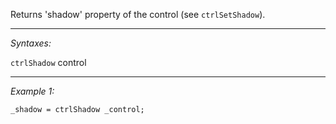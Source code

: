Returns 'shadow' property of the control (see `ctrlSetShadow`).


---
*Syntaxes:*

`ctrlShadow` control

---
*Example 1:*

```sqf
_shadow = ctrlShadow _control;
```
